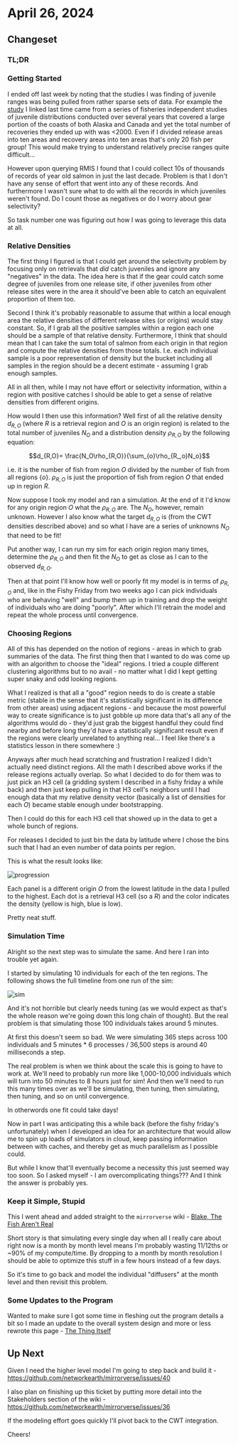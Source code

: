 # April 26, 2024

## Changeset

### TL;DR

### Getting Started

I ended off last week by noting that the studies I was finding of juvenile ranges was being pulled from rather sparse sets of data. For example the [study](https://afspubs.onlinelibrary.wiley.com/doi/10.1577/T08-181.1) I linked last time came from a series of fisheries independent studies of juvenile distributions conducted over several years that covered a large portion of the coasts of both Alaska and Canada and yet the total number of recoveries they ended up with was <2000. Even if I divided release areas into ten areas and recovery areas into ten areas that's only 20 fish per group! This would make trying to understand relatively precise ranges quite difficult... 

However upon querying RMIS I found that I could collect 10s of thousands of records of year old salmon in just the last decade. Problem is that I don't have any sense of effort that went into any of these records. And furthermore I wasn't sure what to do with all the records in which juveniles weren't found. Do I count those as negatives or do I worry about gear selectivity? 

So task number one was figuring out how I was going to leverage this data at all. 

### Relative Densities

The first thing I figured is that I could get around the selectivity problem by focusing only on retrievals that *did* catch juveniles and ignore any "negatives" in the data. The idea here is that if the gear could catch some degree of juveniles from one
release site, if other juveniles from other release sites were in the area it should've been able to catch an equivalent proportion of them too. 

Second I think it's probably reasonable to assume that within a local enough area the relative densities of different release sites (or origins) would stay constant. So, if I grab all the positive samples within a region each one should be a sample of that relative density. Furthermore, I think that should mean that I can take the sum total of salmon from each origin in that region and compute the relative densities from those totals. I.e. each individual sample is a poor representation of density but the bucket including all samples in the region should be a decent estimate - assuming I grab enough samples. 

All in all then, while I may not have effort or selectivity information, within a region with positive catches I should be able to get a sense of relative densities from different origins.

How would I then use this information? Well first of all the relative density $d_{R, O}$ (where $R$ is a retrieval region and $O$ is an origin region) is related to the total number of juveniles $N_O$ and a distribution density $\rho_{R,O}$ by the following equation:

$$d_{R,O}= \frac{N_O\rho_{R,O}}{\sum_{o}\rho_{R_,o}N_o}$$

i.e. it is the number of fish from region $O$ divided by the number of fish from all regions $\{o\}$. $\rho_{R,O}$ is just the proportion of fish from region $O$ that ended up in region $R$. 

Now suppose I took my model and ran a simulation. At the end of it I'd know for any origin region $O$ what the $\rho_{R,O}$ are. The $N_O$, however, remain unknown. However I also know what the target $d_{R,O}$ is (from the CWT densities described above) and so what I have are a series of unknowns $N_O$ that need to be fit! 

Put another way, I can run my sim for each origin region many times, determine the $\rho_{R,O}$ and then fit the $N_O$ to get as close as I can to the observed $d_{R,O}$. 

Then at that point I'll know how well or poorly fit my model is in terms of $\rho_{R,O}$ and, like in the Fishy Friday from two weeks ago I can pick individuals who are behaving "well" and bump them up in training and drop the weight of individuals who are doing "poorly". After which I'll retrain the model and repeat the whole process until convergence. 

### Choosing Regions

All of this has depended on the notion of regions - areas in which to grab summaries of the data. The first thing then that I wanted to do was come up with an algorithm to choose the "ideal" regions. I tried a couple different clustering algorithms but to no avail - no matter what I did I kept getting super snaky and odd looking regions. 

What I realized is that all a "good" region needs to do is create a stable metric (stable in the sense that it's statistically significant in its difference from other areas) using adjacent regions - and because the most powerful way to create significance is to just gobble up more data that's all any of the algorithms would do - they'd just grab the biggest handful they could find nearby and before long they'd have a statistically significant result even if the regions were clearly unrelated to anything real... I feel like there's a statistics lesson in there somewhere :) 

Anyways after much head scratching and frustration I realized I didn't actually need distinct regions. All the math I described above works if the release regions actually overlap. So what I decided to do for them was to just pick an H3 cell (a gridding system I described in a fishy friday a while back) and then just keep pulling in that H3 cell's neighbors until I had enough data that my relative density vector (basically a list of densities for each $O$) became stable enough under bootstrapping. 

Then I could do this for each H3 cell that showed up in the data to get a whole bunch of regions. 

For releases I decided to just bin the data by latitude where I chose the bins such that I had an even number of data points per region. 

This is what the result looks like:

![progression](2024_04_26/progression.png)

Each panel is a different origin $O$ from the lowest latitude in the data I pulled to the highest. Each dot is a retrieval H3 cell (so a $R$) and the color indicates the density (yellow is high, blue is low).

Pretty neat stuff. 

### Simulation Time

Alright so the next step was to simulate the same. And here I ran into trouble yet again. 

I started by simulating 10 individuals for each of the ten regions. The following shows the full timeline from one run of the sim:

![sim](2024_04_26/simulation.png)

And it's not horrible but clearly needs tuning (as we would expect as that's the whole reason we're going down this long chain of thought). But the real problem is that simulating those 100 individuals takes around 5 minutes. 

At first this doesn't seem so bad. We were simulating 365 steps across 100 individuals and 5 minutes * 6 processes / 36,500 steps is around 40 milliseconds a step. 

The real problem is when we think about the scale this is going to have to work at. We'll need to probably run more like 1,000-10,000 individuals which will turn into 50 minutes to 8 hours just for sim! And then we'll need to run this many times over as we'll be simulating, then tuning, then simulating, then tuning, and so on until convergence. 

In otherwords one fit could take days!

Now in part I was anticipating this a while back (before the fishy friday's unfortunately) when I developed an idea for an architecture that would allow me to spin up loads of simulators in cloud, keep passing information between with caches, and thereby get as much parallelism as I possible could. 

But while I know that'll eventually become a necessity this just seemed way too soon. So I asked myself - I am overcomplicating things??? And I think the answer is probably yes. 

### Keep it Simple, Stupid

This I went ahead and added straight to the `mirrorverse` wiki - [Blake, The Fish Aren't Real](https://github.com/networkearth/mirrorverse/wiki/The-Theory#blake-the-fish-arent-real)

Short story is that simulating every single day when all I really care about right now is a month by month level means I'm probably wasting 11/12ths or ~90% of my compute/time. By dropping to a month by month resolution I should be able to optimize this stuff in a few hours instead of a few days. 

So it's time to go back and model the individual "diffusers" at the month level and then revisit this problem. 

### Some Updates to the Program

Wanted to make sure I got some time in fleshing out the program details a bit so I made an update to the overall system design and more or less rewrote this page - [The Thing Itself](https://github.com/networkearth/mirrorverse/wiki/The-Thing-Itself)

## Up Next

Given I need the higher level model I'm going to step back and build it - https://github.com/networkearth/mirrorverse/issues/40

I also plan on finishing up this ticket by putting more detail into the Stakeholders section of the wiki - https://github.com/networkearth/mirrorverse/issues/36

If the modeling effort goes quickly I'll pivot back to the CWT integration. 

Cheers!
